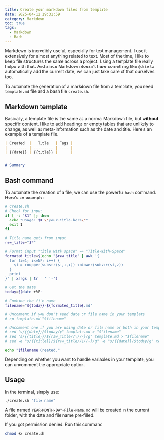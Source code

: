 ```yaml
---
title: Create your markdown files from template
date: 2025-04-12 19:31:59
category: Markdown
toc: true
tags:
  - Markdown
  - Bash
---
```





Markdown is incredibly useful, especially for text management. I use it extensively for almost anything related to text. Most of the time, I like to keep file structures the same across a project. Using a template file really helps with that. And since Markdown doesn’t have something like `@date` to automatically add the current date, we can just take care of that ourselves too.

To automate the generation of a markdown file from a template, you need `template.md` file and a bash file `create.sh`.

## Markdown template

Basically, a template file is the same as a normal Markdown file, but **without** specific content. I like to add headings or empty tables that are unlikely to change, as well as meta-information such as the date and title. Here's an example of a template file.

```markdown
| Created  |   Title   | Tags |
| -------- | --------- | ---- |
| {{date}} | {{title}} |      |


# Summary
```



## Bash command

To automate the creation of a file, we can use the powerful `hash` command. Here's an example:

```bash
# create.sh
# Check for input
if [ -z "$1" ]; then
  echo "Usage: $0 \"your-title-here\""
  exit 1
fi

# Title name gets from input
raw_title="$*"

# Format input "title with space" => "Title-With-Space"
formated_title=$(echo "$raw_title" | awk '{
  for (i=1; i<=NF; i++) {
    $i = toupper(substr($i,1,1)) tolower(substr($i,2))
  }
  print
}' | xargs | tr ' ' '-')

# Get the date
today=$(date +%F)

# Combine the file name
filename="${today}-${formated_title}.md"

# Uncomment if you don't need date or file name in your template
# cp template.md "$filename"

# Uncomment one if you are using date or file name or both in your template
# sed "s/{{date}}/$today/g" template.md > "$filename"
# sed "s/{{title}}/${raw_title//\//-}/g" template.md > "$filename"
# sed -e "s/{{title}}/${raw_title//\//-}/g" -e "s/{{date}}/$today/g" template.md > "$filename"

echo "$filename Created."

```

Depending on whether you want to handle variables in your template, you can uncomment the appropriate option.



## Usage

In the terminal, simply use:

```bash
./create.sh "file name"
```

A file named `YEAR-MONTH-DAY-File-Name.md` will be created in the current folder, with the date and file name pre-filled.

If you got permission denied. Run this command 

```bash
chmod +x create.sh
```

